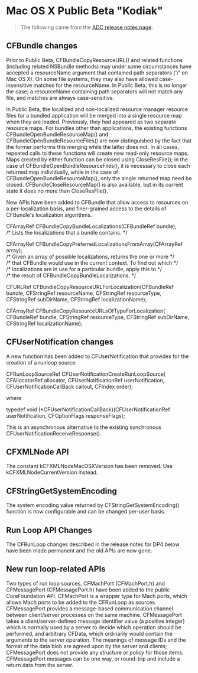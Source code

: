 <span id="PBNotes"></span>  

# Mac OS X Public Beta "Kodiak"

> The following came from the [ADC release notes page](https://web.archive.org/web/20030604123839if_/http://developer.apple.com/techpubs/macosx/ReleaseNotes/CoreFoundation.html).

## CFBundle changes

Prior to Public Beta, CFBundleCopyResourceURL() and related functions (including related NSBundle methods) may under some circumstances have accepted a resourceName argument that contained path separators ('/' on Mac OS X). On some file systems, they may also have allowed case-insensitive matches for the resourceName. In Public Beta, this is no longer the case; a resourceName containing path separators will not match any file, and matches are always case-sensitive.  
  
In Public Beta, the localized and non-localized resource manager resource files for a bundled application will be merged into a single resource map when they are loaded. Previously, they had appeared as two separate resource maps. For bundles other than applications, the existing functions CFBundleOpenBundleResourceMap() and CFBundleOpenBundleResourceFiles() are now distinguished by the fact that the former performs this merging while the latter does not. In all cases, repeated calls to these functions will create new read-only resource maps. Maps created by either function can be closed using CloseResFile(); in the case of CFBundleOpenBundleResourceFiles(), it is necessary to close each returned map individually, while in the case of CFBundleOpenBundleResourceMap(), only the single returned map need be closed. CFBundleCloseResourceMap() is also available, but in its current state it does no more than CloseResFile().  
  
New APIs have been added to CFBundle that allow access to resources on a per-localization basis, and finer-grained access to the details of CFBundle's localization algorithms.  
  
CFArrayRef CFBundleCopyBundleLocalizations(CFBundleRef bundle);  
/\* Lists the localizations that a bundle contains. \*/  
  
CFArrayRef CFBundleCopyPreferredLocalizationsFromArray(CFArrayRef array);  
/\* Given an array of possible localizations, returns the one or more \*/  
/\* that CFBundle would use in the current context. To find out which \*/  
/\* localizations are in use for a particular bundle, apply this to \*/  
/\* the result of CFBundleCopyBundleLocalizations. \*/  
  
CFURLRef CFBundleCopyResourceURLForLocalization(CFBundleRef bundle, CFStringRef resourceName, CFStringRef resourceType, CFStringRef subDirName, CFStringRef localizationName);  
  
CFArrayRef CFBundleCopyResourceURLsOfTypeForLocalization( CFBundleRef bundle, CFStringRef resourceType, CFStringRef subDirName, CFStringRef localizationName);  
  

## CFUserNotification changes

A new function has been added to CFUserNotification that provides for the creation of a runloop source.  
  
CFRunLoopSourceRef CFUserNotificationCreateRunLoopSource( CFAllocatorRef allocator, CFUserNotificationRef userNotification, CFUserNotificationCallBack callout, CFIndex order);  
  
where  
  
typedef void (\*CFUserNotificationCallBack)(CFUserNotificationRef userNotification, CFOptionFlags responseFlags);  
  
This is an asynchronous alternative to the existing synchronous CFUserNotificationReceiveResponse().  
  

## CFXMLNode API

The constant kCFXMLNodeMacOSXVersion has been removed. Use kCFXMLNodeCurrentVersion instead.  
  

## CFStringGetSystemEncoding

The system encoding value returned by CFStringGetSystemEncoding() function is now configurable and can be changed per-user basis.  
  

## Run Loop API Changes

The CFRunLoop changes described in the release notes for DP4 below have been made permanent and the old APIs are now gone.  
  

## New run loop-related APIs

Two types of run loop sources, CFMachPort (CFMachPort.h) and CFMessagePort (CFMessagePort.h) have been added to the public CoreFoundation API. CFMachPort is a wrapper type for Mach ports, which allows Mach ports to be added to the CFRunLoop as sources. CFMessagePort provides a message-based communication channel between client/server processes on the same machine. CFMessagePort takes a client/server-defined message identifier value (a positive integer) which is normally used by a server to decide which operation should be performed, and arbitrary CFData, which ordinarily would contain the arguments to the server operation. The meanings of message IDs and the format of the data blob are agreed upon by the server and clients; CFMessagePort does not provide any structure or policy for those items. CFMessagePort messages can be one way, or round-trip and include a return data from the server.  